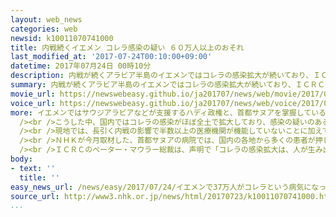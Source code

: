 ```yaml
---
layout: web_news
categories: web
newsid: k10011070741000
title: 内戦続くイエメン コレラ感染の疑い ６０万人以上のおそれ
last_modified_at: '2017-07-24T00:10:00+09:00'
datetime: 2017年07月24日 00時10分
description: 内戦が続くアラビア半島のイエメンではコレラの感染拡大が続いており、ＩＣＲＣ＝赤十字国際委員会は、コレラ感染の疑いのある人がことし中に６０万人以上に達するおそれがあると警告し、国際社会に支援を呼びかけました。
summary: 内戦が続くアラビア半島のイエメンではコレラの感染拡大が続いており、ＩＣＲＣ＝赤十字国際委員会は、コレラ感染の疑いのある人がことし中に６０万人以上に達するおそれがあると警告し、国際社会に支援を呼びかけました。
movie_url: https://newswebeasy.github.io/ja201707/news/web/movie/2017/07/24/k10011070741000.mp4
voice_url: https://newswebeasy.github.io/ja201707/news/web/voice/2017/07/24/k10011070741000.mp3
more: イエメンではサウジアラビアなどが支援するハディ政権と、首都サヌアを掌握している反体制派による内戦が２年以上にわたって続いており、国内避難民は２００万人以上となっています。<br
  /><br />こうした中、国内ではコレラの感染がほぼ全土で拡大しており、感染の疑いのある人の数は３７万人に上っています。<br /><br />現地で支援活動を行っているＩＣＲＣ＝赤十字国際委員会は２３日、コレラ感染の疑いのある人の数は、イエメン国内でことし中に６０万人以上に達するとの見通しを明らかにしました。<br
  /><br />現地では、長引く内戦の影響で半数以上の医療機関が機能していないことに加えて、ゴミや下水処理も十分ではなく衛生状態が悪化しており、コレラの感染がさらに拡大する原因になっています。<br
  /><br />ＮＨＫが今月取材した、首都サヌアの病院では、国内の各地から多くの患者が押し寄せていますが、病室が足りず患者は廊下での治療を余儀なくされていました。<br
  /><br />ＩＣＲＣのペーター・マウラー総裁は、声明で「コレラの感染拡大は、人が生み出した人道危機だ。世界はさらなる悲劇を見ないふりをするつもりか」と述べ、コレラの感染拡大を食い止めるために、国際社会にさらなる支援を求めました。
body:
- text: ''
  title: ''
easy_news_url: /news/easy/2017/07/24/イエメンで37万人がコレラという病気になった可能性/
source_url: http://www3.nhk.or.jp/news/html/20170723/k10011070741000.html
...
```

